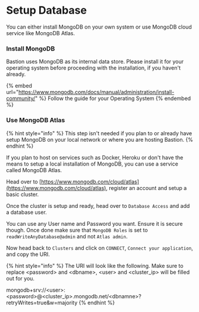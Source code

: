 # Setup Database

You can either install MongoDB on your own system or use MongoDB cloud service like MongoDB Atlas.

### Install MongoDB <a href="#install-mongodb" id="install-mongodb"></a>

Bastion uses MongoDB as its internal data store. Please install it for your operating system before proceeding with the installation, if you haven't already.

{% embed url="https://www.mongodb.com/docs/manual/administration/install-community/" %}
Follow the guide for your Operating System
{% endembed %}

### Use MongoDB Atlas

{% hint style="info" %}
This step isn't needed if you plan to or already have setup MongoDB on your local network or where you are hosting Bastion.
{% endhint %}

If you plan to host on services such as Docker, Heroku or don't have the means to setup a local installation of MongoDB, you can use a service called MongoDB Atlas.

Head over to [https://www.mongodb.com/cloud/atlas](https://www.mongodb.com/cloud/atlas), register an account and setup a basic cluster.

Once the cluster is setup and ready, head over to `Database Access` and add a database user.

You can use any User name and Password you want. Ensure it is secure though. Once done make sure that `MongoDB Roles` is set to `readWriteAnyDatabase@admin` and not `Atlas admin`.

Now head back to `Clusters` and click on `CONNECT`, `Connect your application`, and copy the URI.

{% hint style="info" %}
The URI will look like the following. Make sure to replace \<password> and \<dbname>, \<user> and \<cluster\_ip> will be filled out for you.

mongodb+srv://\<user>:\<password>@\<cluster\_ip>.mongodb.net/\<dbnamne>?retryWrites=true\&w=majority
{% endhint %}
